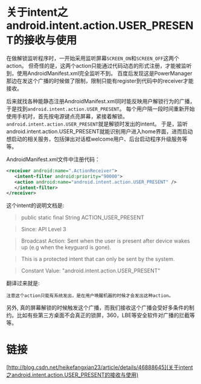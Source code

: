 # 关于intent之android.intent.action.USER_PRESENT的接收与使用

在做解锁监听程序时，一开始采用监听屏幕`SCREEN_ON`和`SCREEN_OFF`这两个action。
但奇怪的是，这两个action只能通过代码动态的形式注册，才能被监听到，使用AndroidManifest.xml完全监听不到。
百度后发现这是PowerManager那边在发这个广播的时候做了限制，限制只能有register到代码中的receiver才能接收。

后来就找各种能静态注册AndroidManifest.xml同时能反映用户解锁行为的广播，于是找到`android.intent.action.USER_PRESENT`。
每个用户隔一段时间重新开始使用手机时，首先按电源键点亮屏幕，紧接着解锁。`android.intent.action.USER_PRESENT`就是解锁时发出的intent。
于是，监听android.intent.action.USER_PRESENT就能识别用户进入home界面，进而启动想启动的相关服务，包括弹出对话框welcome用户、后台启动程序升级服务等等。

AndroidManifest.xml文件中注册代码：
```xml
<receiver android:name=".ActionReceiver">
   <intent-filter android:priority="90000">
   <action android:name="android.intent.action.USER_PRESENT" />
   </intent-filter>
</receiver>
```

这个intent的说明文档是:
> public static final String ACTION_USER_PRESENT

> Since: API Level 3

> Broadcast Action: Sent when the user is present after device wakes up (e.g when the keyguard is gone).

> This is a protected intent that can only be sent by the system.

> Constant Value: "android.intent.action.USER_PRESENT"

翻译过来就是:

`注意这个action只能有系统发出，是在用户唤醒机器的时候才会发出这种action。`

另外, 真的屏幕解锁的时候触发这个广播，而我们接收这个广播会受好多条件的制约。比如有些第三方桌面不会真正的锁屏，360，LBE等安全软件对广播的拦截等等。

# 链接

[http://blog.csdn.net/heikefangxian23/article/details/46888645](关于intent之android.intent.action.USER_PRESENT的接收与使用)
